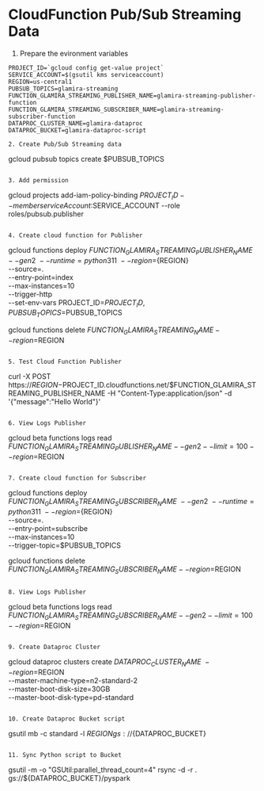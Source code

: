 # CloudFunction Pub/Sub Streaming Data

1. Prepare the evironment variables
```
PROJECT_ID=`gcloud config get-value project`
SERVICE_ACCOUNT=$(gsutil kms serviceaccount)
REGION=us-central1
PUBSUB_TOPICS=glamira-streaming
FUNCTION_GLAMIRA_STREAMING_PUBLISHER_NAME=glamira-streaming-publisher-function
FUNCTION_GLAMIRA_STREAMING_SUBSCRIBER_NAME=glamira-streaming-subscriber-function
DATAPROC_CLUSTER_NAME=glamira-dataproc
DATAPROC_BUCKET=glamira-dataproc-script

2. Create Pub/Sub Streaming data
```
gcloud pubsub topics create $PUBSUB_TOPICS
```

3. Add permission
```
gcloud projects add-iam-policy-binding $PROJECT_ID --member serviceAccount:$SERVICE_ACCOUNT --role roles/pubsub.publisher
```

4. Create cloud function for Publisher
```
gcloud functions deploy ${FUNCTION_GLAMIRA_STREAMING_PUBLISHER_NAME} \
--gen2 \
--runtime=python311 \
--region=${REGION} \
--source=. \
--entry-point=index \
--max-instances=10 \
--trigger-http \
--set-env-vars PROJECT_ID=$PROJECT_ID,PUBSUB_TOPICS=$PUBSUB_TOPICS

gcloud functions delete ${FUNCTION_GLAMIRA_STREAMING_NAME} --region=$REGION
```

5. Test Cloud Function Publisher
```
curl -X POST https://$REGION-$PROJECT_ID.cloudfunctions.net/$FUNCTION_GLAMIRA_STREAMING_PUBLISHER_NAME -H "Content-Type:application/json" -d '{"message":"Hello World"}'
```

6. View Logs Publisher
```
gcloud beta functions logs read $FUNCTION_GLAMIRA_STREAMING_PUBLISHER_NAME --gen2 --limit=100 --region=$REGION
```

7. Create cloud function for Subscriber
```
gcloud functions deploy ${FUNCTION_GLAMIRA_STREAMING_SUBSCRIBER_NAME} \
--gen2 \
--runtime=python311 \
--region=${REGION} \
--source=. \
--entry-point=subscribe \
--max-instances=10 \
--trigger-topic=$PUBSUB_TOPICS

gcloud functions delete ${FUNCTION_GLAMIRA_STREAMING_SUBSCRIBER_NAME} --region=$REGION
```

8. View Logs Publisher
```
gcloud beta functions logs read $FUNCTION_GLAMIRA_STREAMING_SUBSCRIBER_NAME --gen2 --limit=100 --region=$REGION
```

9. Create Dataproc Cluster
```
gcloud dataproc clusters create $DATAPROC_CLUSTER_NAME \
--region=$REGION \
--master-machine-type=n2-standard-2 \
--master-boot-disk-size=30GB \
--master-boot-disk-type=pd-standard
```

10. Create Dataproc Bucket script
```
gsutil mb -c standard -l ${REGION} gs://${DATAPROC_BUCKET}
```

11. Sync Python script to Bucket
```
gsutil -m -o "GSUtil:parallel_thread_count=4" rsync -d -r . gs://${DATAPROC_BUCKET}/pyspark
```